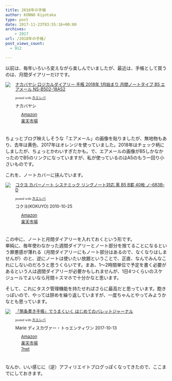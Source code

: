 ```yaml
---
title: 2018年の手帳
author: KONNO Kiyotaka
type: post
date: 2017-11-23T03:55:16+00:00
archives:
    - 2017
url: /2018年の手帳/
post_views_count:
  - 912

---
```

以前は、毎年いろいろ変えながら楽しんでいましたが、最近は、手帳として買うのは、月間ダイアリーだけです。

<div class="kaerebalink-box" style="text-align: left; overflow: hidden; padding-bottom: 20px; font-size: small;">
  <div class="kaerebalink-image" style="margin: 0px 15px 10px 0px; float: left;">
    <a href="http://www.amazon.co.jp/exec/obidos/ASIN/B075JC1ZF2/konnokiyotaka-22/" target="_blank" rel="nofollow"><img style="border: currentcolor; border-image: none;" src="https://i2.wp.com/images-fe.ssl-images-amazon.com/images/I/61swv01MWyL._SL160_.jpg?ssl=1" data-recalc-dims="1" /></a>
  </div>
  
  <div class="kaerebalink-info" style="line-height: 120%; overflow: hidden;">
    <div class="kaerebalink-name" style="line-height: 120%; margin-bottom: 10px;">
      <a href="http://www.amazon.co.jp/exec/obidos/ASIN/B075JC1ZF2/konnokiyotaka-22/" target="_blank" rel="nofollow">ナカバヤシ ロジカルダイアリー 手帳 2018年 1月始まり 月間ノートタイプ B5 エアメール NS-B502-18AS2</a></p>
      <div class="kaerebalink-powered-date" style="line-height: 120%; font-family: verdana; font-size: 8pt; margin-top: 5px;">
        posted with <a href="http://kaereba.com" target="_blank" rel="nofollow">カエレバ</a>
      </div>
    </div>
    <div class="kaerebalink-detail" style="margin-bottom: 5px;">
      ナカバヤシ
    </div>
    <div class="kaerebalink-link1" style="margin-top: 10px;">
      <div class="shoplinkamazon" style="background: url(&quot;//img.yomereba.com/simple1.gif&quot;) no-repeat 0px 0px; padding: 2px 0px 2px 18px; margin-right: 5px; white-space: nowrap;">
        <a href="http://www.amazon.co.jp/gp/search?keywords=%E3%83%8A%E3%82%AB%E3%83%90%E3%83%A4%E3%82%B7%20%E3%83%AD%E3%82%B8%E3%82%AB%E3%83%AB%E3%83%80%E3%82%A4%E3%82%A2%E3%83%AA%E3%83%BC&__mk_ja_JP=%E3%82%AB%E3%82%BF%E3%82%AB%E3%83%8A&tag=konnokiyotaka-22" target="_blank" rel="nofollow">Amazon</a>
      </div>
      <div class="shoplinkrakuten" style="background: url(&quot;//img.yomereba.com/simple1.gif&quot;) no-repeat 0px 0px; padding: 2px 0px 2px 18px; margin-right: 5px; white-space: nowrap;">
        <a href="https://hb.afl.rakuten.co.jp/hgc/06d13246.10ebaa62.06d13247.1eb85ca0/?pc=http%3A%2F%2Fsearch.rakuten.co.jp%2Fsearch%2Fmall%2F%25E3%2583%258A%25E3%2582%25AB%25E3%2583%2590%25E3%2583%25A4%25E3%2582%25B7%2520%25E3%2583%25AD%25E3%2582%25B8%25E3%2582%25AB%25E3%2583%25AB%25E3%2583%2580%25E3%2582%25A4%25E3%2582%25A2%25E3%2583%25AA%25E3%2583%25BC%2F-%2Ff.1-p.1-s.1-sf.0-st.A-v.2%3Fx%3D0%26scid%3Daf_ich_link_urltxt%26m%3Dhttp%3A%2F%2Fm.rakuten.co.jp%2F" target="_blank" rel="nofollow">楽天市場</a>
      </div>
    </div>
  </div>
  
  <div class="booklink-footer" style="clear: left;">
  </div>
</div>

ちょっとブログ映えしそうな「エアメール」の画像を貼りましたが、無地物もあり、去年は黄色、2017年はオレンジを使っていました。2018年はチェック柄にしましたが、ちょっとかわいすぎたかも。で、エアメールの画像がB5しかなかったのでB5のリンクになっていますが、私が使っているのはA5のもう一回り小さいものです。

これを、ノートカバーに挟んでいます。

<div class="kaerebalink-box" style="text-align: left; overflow: hidden; padding-bottom: 20px; font-size: small;">
  <div class="kaerebalink-image" style="margin: 0px 15px 10px 0px; float: left;">
    <a href="http://www.amazon.co.jp/exec/obidos/ASIN/B0049KEEHM/konnokiyotaka-22/" target="_blank" rel="nofollow"><img style="border: currentcolor; border-image: none;" src="https://i2.wp.com/images-fe.ssl-images-amazon.com/images/I/41l2Ewyw8zL._SL160_.jpg?ssl=1" data-recalc-dims="1" /></a>
  </div>
  
  <div class="kaerebalink-info" style="line-height: 120%; overflow: hidden;">
    <div class="kaerebalink-name" style="line-height: 120%; margin-bottom: 10px;">
      <a href="http://www.amazon.co.jp/exec/obidos/ASIN/B0049KEEHM/konnokiyotaka-22/" target="_blank" rel="nofollow">コクヨ カバーノート システミック リングノート対応 黒 B5 B罫 40枚 ノ-683B-D</a></p>
      <div class="kaerebalink-powered-date" style="line-height: 120%; font-family: verdana; font-size: 8pt; margin-top: 5px;">
        posted with <a href="http://kaereba.com" target="_blank" rel="nofollow">カエレバ</a>
      </div>
    </div>
    <div class="kaerebalink-detail" style="margin-bottom: 5px;">
      コクヨ(KOKUYO) 2010-10-25
    </div>
    <div class="kaerebalink-link1" style="margin-top: 10px;">
      <div class="shoplinkamazon" style="background: url(&quot;//img.yomereba.com/simple1.gif&quot;) no-repeat 0px 0px; padding: 2px 0px 2px 18px; margin-right: 5px; white-space: nowrap;">
        <a href="http://www.amazon.co.jp/gp/search?keywords=%E3%82%B3%E3%82%AF%E3%83%A8%20%20%E3%83%8E-683B-D&__mk_ja_JP=%E3%82%AB%E3%82%BF%E3%82%AB%E3%83%8A&tag=konnokiyotaka-22" target="_blank" rel="nofollow">Amazon</a>
      </div>
      <div class="shoplinkrakuten" style="background: url(&quot;//img.yomereba.com/simple1.gif&quot;) no-repeat 0px 0px; padding: 2px 0px 2px 18px; margin-right: 5px; white-space: nowrap;">
        <a href="https://hb.afl.rakuten.co.jp/hgc/06d13246.10ebaa62.06d13247.1eb85ca0/?pc=http%3A%2F%2Fsearch.rakuten.co.jp%2Fsearch%2Fmall%2F%25E3%2582%25B3%25E3%2582%25AF%25E3%2583%25A8%2520%2520%25E3%2583%258E-683B-D%2F-%2Ff.1-p.1-s.1-sf.0-st.A-v.2%3Fx%3D0%26scid%3Daf_ich_link_urltxt%26m%3Dhttp%3A%2F%2Fm.rakuten.co.jp%2F" target="_blank" rel="nofollow">楽天市場</a>
      </div>
    </div>
  </div>
  
  <div class="booklink-footer" style="clear: left;">
  </div>
</div>

この中に、ノートと月間ダイアリーを入れておくという形です。  
単純に、毎年使わなかった週間ダイアリーとノート部分を捨てることになるという罪悪感が薄れる（月間ダイアリーにもノート部分はあるので、なくなりはしませんが）のと、逆にノートは使いたい放題ということで、正直、なんでみんなこれにしないのだろうと思うくらいです。まあ、1～2時間単位で予定を書く必要があるという人は週間ダイアリーが必要かもしれませんが、1日4つくらいのスケジュールでよいなら月間＋スマホで十分かなと思います。

そして、これにタスク管理機能を持たせればさらに最高だと思っています。飽きっぽいので、やっては辞めを繰り返していますが、一度ちゃんとやってみようかなとも思っています。

<div class="kaerebalink-box" style="text-align: left; overflow: hidden; padding-bottom: 20px; font-size: small;">
  <div class="kaerebalink-image" style="margin: 0px 15px 10px 0px; float: left;">
    <a href="http://www.amazon.co.jp/exec/obidos/ASIN/4799321811/konnokiyotaka-22/" target="_blank" rel="nofollow"><img style="border: currentcolor; border-image: none;" src="https://i1.wp.com/images-fe.ssl-images-amazon.com/images/I/51nGWUD6Q1L._SL160_.jpg?ssl=1" data-recalc-dims="1" /></a>
  </div>
  
  <div class="kaerebalink-info" style="line-height: 120%; overflow: hidden;">
    <div class="kaerebalink-name" style="line-height: 120%; margin-bottom: 10px;">
      <a href="http://www.amazon.co.jp/exec/obidos/ASIN/4799321811/konnokiyotaka-22/" target="_blank" rel="nofollow">「箇条書き手帳」でうまくいく はじめてのバレットジャーナル</a></p>
      <div class="kaerebalink-powered-date" style="line-height: 120%; font-family: verdana; font-size: 8pt; margin-top: 5px;">
        posted with <a href="http://kaereba.com" target="_blank" rel="nofollow">カエレバ</a>
      </div>
    </div>
    <div class="kaerebalink-detail" style="margin-bottom: 5px;">
      Marie ディスカヴァー・トゥエンティワン 2017-10-13
    </div>
    <div class="kaerebalink-link1" style="margin-top: 10px;">
      <div class="shoplinkamazon" style="background: url(&quot;//img.yomereba.com/simple1.gif&quot;) no-repeat 0px 0px; padding: 2px 0px 2px 18px; margin-right: 5px; white-space: nowrap;">
        <a href="http://www.amazon.co.jp/gp/search?keywords=%E3%80%8C%E7%AE%87%E6%9D%A1%E6%9B%B8%E3%81%8D%E6%89%8B%E5%B8%B3%E3%80%8D%E3%81%A7%E3%81%86%E3%81%BE%E3%81%8F%E3%81%84%E3%81%8F%20%E3%81%AF%E3%81%98%E3%82%81%E3%81%A6%E3%81%AE%E3%83%90%E3%83%AC%E3%83%83%E3%83%88%E3%82%B8%E3%83%A3%E3%83%BC%E3%83%8A%E3%83%AB&__mk_ja_JP=%E3%82%AB%E3%82%BF%E3%82%AB%E3%83%8A&tag=konnokiyotaka-22" target="_blank" rel="nofollow">Amazon</a>
      </div>
      <div class="shoplinkrakuten" style="background: url(&quot;//img.yomereba.com/simple1.gif&quot;) no-repeat 0px 0px; padding: 2px 0px 2px 18px; margin-right: 5px; white-space: nowrap;">
        <a href="https://hb.afl.rakuten.co.jp/hgc/06d13246.10ebaa62.06d13247.1eb85ca0/?pc=http%3A%2F%2Fsearch.rakuten.co.jp%2Fsearch%2Fmall%2F%25E3%2580%258C%25E7%25AE%2587%25E6%259D%25A1%25E6%259B%25B8%25E3%2581%258D%25E6%2589%258B%25E5%25B8%25B3%25E3%2580%258D%25E3%2581%25A7%25E3%2581%2586%25E3%2581%25BE%25E3%2581%258F%25E3%2581%2584%25E3%2581%258F%2520%25E3%2581%25AF%25E3%2581%2598%25E3%2582%2581%25E3%2581%25A6%25E3%2581%25AE%25E3%2583%2590%25E3%2583%25AC%25E3%2583%2583%25E3%2583%2588%25E3%2582%25B8%25E3%2583%25A3%25E3%2583%25BC%25E3%2583%258A%25E3%2583%25AB%2F-%2Ff.1-p.1-s.1-sf.0-st.A-v.2%3Fx%3D0%26scid%3Daf_ich_link_urltxt%26m%3Dhttp%3A%2F%2Fm.rakuten.co.jp%2F" target="_blank" rel="nofollow">楽天市場</a>
      </div>
      <div class="shoplinkseven" style="background: url(&quot;//img.yomereba.com/simple1.gif&quot;) no-repeat 0px 0px; padding: 2px 0px 2px 18px; margin-right: 5px; white-space: nowrap;">
        <a href="https://px.a8.net/svt/ejp?a8mat=2TTLAZ+DIF7K2+2N1Y+BW8O2&a8ejpredirect=http%3A%2F%2F7af-ent.omni7.jp%2Frelay%2Faffiliate%2FentranceProcess.do%3Furl%3Dhttp%253A%252F%252F7net.omni7.jp%252Fsearch%252F%253Fkeyword%253D%2525E3%252580%25258C%2525E7%2525AE%252587%2525E6%25259D%2525A1%2525E6%25259B%2525B8%2525E3%252581%25258D%2525E6%252589%25258B%2525E5%2525B8%2525B3%2525E3%252580%25258D%2525E3%252581%2525A7%2525E3%252581%252586%2525E3%252581%2525BE%2525E3%252581%25258F%2525E3%252581%252584%2525E3%252581%25258F%252520%2525E3%252581%2525AF%2525E3%252581%252598%2525E3%252582%252581%2525E3%252581%2525A6%2525E3%252581%2525AE%2525E3%252583%252590%2525E3%252583%2525AC%2525E3%252583%252583%2525E3%252583%252588%2525E3%252582%2525B8%2525E3%252583%2525A3%2525E3%252583%2525BC%2525E3%252583%25258A%2525E3%252583%2525AB%2526searchKeywordFlg%253D1" target="_blank" rel="nofollow">7net</a><img width="1" height="1" alt="" src="https://i0.wp.com/www17.a8.net/0.gif?resize=1%2C1&#038;ssl=1" border="0" data-recalc-dims="1" />
      </div>
    </div>
  </div>
  
  <div class="booklink-footer" style="clear: left;">
  </div>
</div>

なんか、いい感じに（逆）アフィリエイトブログっぽくなってきたので、ここまでにしておきます。